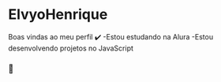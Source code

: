 # ElvyoHenrique
Boas vindas ao meu perfil ✔️
-Estou estudando na Alura
-Estou desenvolvendo projetos no JavaScript
### 📧
